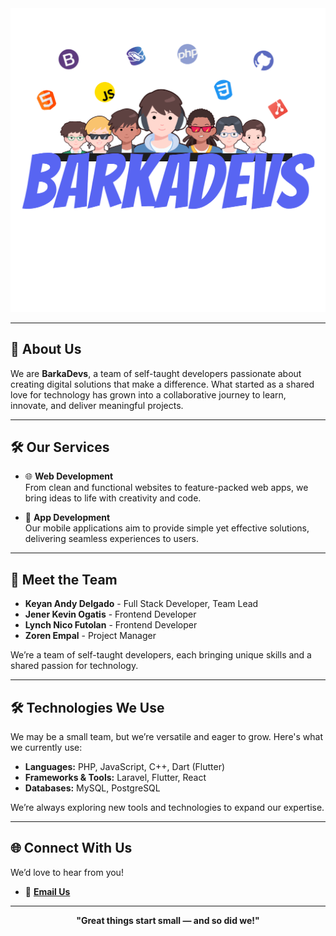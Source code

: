 <!-- Replace "barkadevs-logo.jpg" with your actual image file name -->
<div align="center">
  <img src="logo.png" alt="BarkaDevs Logo"/>
</div>

---

## 🌟 About Us

We are **BarkaDevs**, a team of self-taught developers passionate about creating digital solutions that make a difference. What started as a shared love for technology has grown into a collaborative journey to learn, innovate, and deliver meaningful projects.  

---

## 🛠️ Our Services

- 🌐 **Web Development**  
  From clean and functional websites to feature-packed web apps, we bring ideas to life with creativity and code.

- 📱 **App Development**  
  Our mobile applications aim to provide simple yet effective solutions, delivering seamless experiences to users.

---

## 👥 Meet the Team

- **Keyan Andy Delgado** - Full Stack Developer, Team Lead  
- **Jener Kevin Ogatis** - Frontend Developer  
- **Lynch Nico Futolan** - Frontend Developer  
- **Zoren Empal** - Project Manager  

We’re a team of self-taught developers, each bringing unique skills and a shared passion for technology.

---

## 🛠️ Technologies We Use

We may be a small team, but we’re versatile and eager to grow. Here's what we currently use:

- **Languages:** PHP, JavaScript, C++, Dart (Flutter)  
- **Frameworks & Tools:** Laravel, Flutter, React  
- **Databases:** MySQL, PostgreSQL  

We’re always exploring new tools and technologies to expand our expertise.

---

## 🌐 Connect With Us

We’d love to hear from you!  

- 📧 **[Email Us](mailto:barkadevszxc@gmail.com)**  

---

<p align="center">
  <strong>"Great things start small — and so did we!"</strong>
</p>
